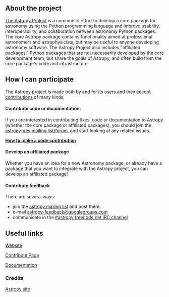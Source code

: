 ## About the project

[The Astropy Project](http://www.astropy.org/) is a community effort to develop a core package for astronomy using
the Python programming language and improve usability, interoperability,
and collaboration between astronomy Python packages.
The core Аstropy package contains functionality aimed at professional astronomers and
astrophysicists, but may be useful to anyone developing astronomy software.
The Astropy Project also includes "affiliated packages," Python packages
that are not necessarily developed by the core development team,
but share the goals of Astropy, and often build from the core package's code and infrastructure.

## How I can participate

The Astropy project is made both by and for its users and they accept [contributions](http://www.astropy.org/contribute.html) of many kinds.

 #### Contribute code or documentation:

 If you are interested in contributing fixes, code or documentation to Astropy (whether the core package or affiliated packages), you should join the [astropy-dev mailing list/forum](http://groups.google.com/group/astropy-dev), and start looking at any related issues.

**[How to make a code contribution](http://docs.astropy.org/en/latest/development/workflow/development_workflow.html)**

 #### Develop an affiliated package

 Whether you have an idea for a new Astronomy package, or already have a package that you want to integrate with the Astropy project, you can develop an affiliated package!

 #### Contribute feedback

 There are several ways:
  - join the [astropy mailing list](http://mail.scipy.org/mailman/listinfo/astropy) and post there.
  - e-mail [astropy-feedback@googlegroups.com](mailto:astropy-feedback@googlegroups.com)
  - communicate in the [#astropy freenode.net IRC channel](http://webchat.freenode.net/?channels=astropy)

## Useful links

[Website](http://www.astropy.org/)

[Contribute Page](http://www.astropy.org/contribute)

[Documentation](http://docs.astropy.org/en/stable/index.html)


### Credits

[Astropy site](http://www.astropy.org/about.html)
